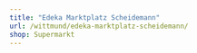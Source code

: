 ```yaml
---
title: "Edeka Marktplatz Scheidemann"
url: /wittmund/edeka-marktplatz-scheidemann/
shop: Supermarkt
---
```

